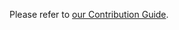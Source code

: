 Please refer to [our Contribution Guide](https://docs-cupy.chainer.org/en/stable/contribution.html).

